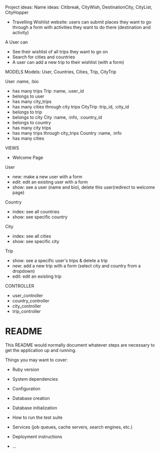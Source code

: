 Project ideas:
Name ideas: Citibreak, CityWish, DestinationCity, CityList, CityHopper

- Travelling Wishlist website: users can submit places they want to go through a form with activities they want to do there (destination and activity)


A User can
- See their wishlist of all trips they want to go on
- Search for cities and countries
- A user can add a new trip to their wishlist (with a form)

MODELS
Models: User, Countries, Cities, Trip, CityTrip

User :name, :bio
 - has many trips
Trip :name, :user_id
 - belongs to user
 - has many city_trips
 - has many cities through city trips
CityTrip :trip_id, :city_id
 - belongs to trip
 - belongs to city
City :name, :info, :country_id
 - belongs to country
 - has many city trips
 - has many trips through city_trips
Country :name, :info
 - has many cities


VIEWS
- Welcome Page

User
- new: make a new user with a form
- edit: edit an existing user with a form
- show: see a user (name and bio), delete this user(redirect to welcome page)

Country
- index: see all countries
- show: see specific country

City
- index: see all cities
- show: see specific city

Trip
- show: see a specific user's trips & delete a trip
- new: add a new trip with a form (select city and country from a dropdown)
- edit: edit an existing trip

CONTROLLER
- user_controller
- country_controller
- city_controller
- trip_controller

# README

This README would normally document whatever steps are necessary to get the
application up and running.

Things you may want to cover:

* Ruby version

* System dependencies

* Configuration

* Database creation

* Database initialization

* How to run the test suite

* Services (job queues, cache servers, search engines, etc.)

* Deployment instructions

* ...
